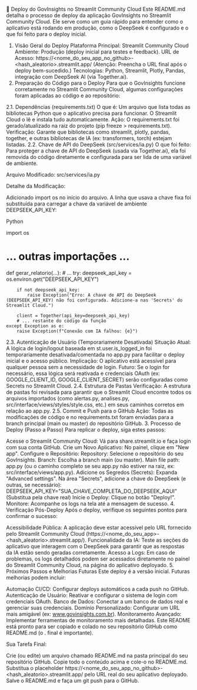🚀 Deploy do GovInsights no Streamlit Community Cloud
Este README.md detalha o processo de deploy da aplicação GovInsights no Streamlit Community Cloud. Ele serve como um guia rápido para entender como o aplicativo está rodando em produção, como o DeepSeek é configurado e o que foi feito para o deploy inicial.

1. Visão Geral do Deploy
Plataforma Principal: Streamlit Community Cloud
Ambiente: Produção (deploy inicial para testes e feedback).
URL de Acesso: https://<nome_do_seu_app_no_github>-<hash_aleatorio>.streamlit.app/ (Atenção: Preencha o URL final após o deploy bem-sucedido.)
Tecnologias: Python, Streamlit, Plotly, Pandas, integração com DeepSeek AI (via Together.ai).
2. Preparação do Código para o Deploy
Para que o GovInsights funcione corretamente no Streamlit Community Cloud, algumas configurações foram aplicadas ao código e ao repositório:

2.1. Dependências (requirements.txt)
O que é: Um arquivo que lista todas as bibliotecas Python que o aplicativo precisa para funcionar. O Streamlit Cloud o lê e instala tudo automaticamente.
Ação: O requirements.txt foi gerado/atualizado na raiz do projeto (pip freeze > requirements.txt).
Verificação: Garante que bibliotecas como streamlit, plotly, pandas, together, e outras bibliotecas de IA (ex: transformers, torch) estejam listadas.
2.2. Chave de API do DeepSeek (src/services/ia.py)
O que foi feito: Para proteger a chave de API do DeepSeek (usada via Together.ai), ela foi removida do código diretamente e configurada para ser lida de uma variável de ambiente.

Arquivo Modificado: src/services/ia.py

Detalhe da Modificação:

Adicionado import os no início do arquivo.
A linha que usava a chave fixa foi substituída para carregar a chave da variável de ambiente DEEPSEEK_API_KEY:
<!-- end list -->

Python

import os
# ... outras importações ...

def gerar_relatorio(...):
    # ...
    try:
        deepseek_api_key = os.environ.get("DEEPSEEK_API_KEY")

        if not deepseek_api_key:
            raise Exception("Erro: A chave de API do DeepSeek (DEEPSEEK_API_KEY) não foi configurada. Adicione-a nas 'Secrets' do Streamlit Cloud.")

        client = Together(api_key=deepseek_api_key)
        # ... restante do código da função
    except Exception as e:
        raise Exception(f"Conexão com IA falhou: {e}")
2.3. Autenticação de Usuário (Temporariamente Desativada)
Situação Atual: A lógica de login/logout baseada em st.user.is_logged_in foi temporariamente desativada/comentada no app.py para facilitar o deploy inicial e o acesso público.
Implicação: O aplicativo está acessível para qualquer pessoa sem a necessidade de login.
Futuro: Se o login for necessário, essa lógica será reativada e credenciais OAuth (ex: GOOGLE_CLIENT_ID, GOOGLE_CLIENT_SECRET) serão configuradas como Secrets no Streamlit Cloud.
2.4. Estrutura de Pastas
Verificação: A estrutura de pastas foi revisada para garantir que o Streamlit Cloud encontre todos os arquivos importados (como alertas.py, analises.py, src/interface/views/styles/style.css, etc.) em seus caminhos corretos em relação ao app.py.
2.5. Commit e Push para o GitHub
Ação: Todas as modificações de código e no requirements.txt foram enviadas para a branch principal (main ou master) do repositório GitHub.
3. Processo de Deploy (Passo a Passo)
Para replicar o deploy, siga estes passos:

Acesse o Streamlit Community Cloud: Vá para share.streamlit.io e faça login com sua conta GitHub.
Crie um Novo Aplicativo: No painel, clique em "New app".
Configure o Repositório:
Repository: Selecione o repositório do seu GovInsights.
Branch: Escolha a branch main (ou master).
Main file path: app.py (ou o caminho completo se seu app.py não estiver na raiz, ex: src/interface/views/app.py).
Adicione os Segredos (Secrets):
Expanda "Advanced settings".
Na área "Secrets", adicione a chave do DeepSeek (e outras, se necessário):
DEEPSEEK_API_KEY="SUA_CHAVE_COMPLETA_DO_DEEPSEEK_AQUI"
(Substitua pela chave real)
Inicie o Deploy: Clique no botão "Deploy!".
Monitore: Acompanhe os logs na tela até a mensagem de sucesso.
4. Verificação Pós-Deploy
Após o deploy, verifique os seguintes pontos para confirmar o sucesso:

Acessibilidade Pública: A aplicação deve estar acessível pelo URL fornecido pelo Streamlit Community Cloud (https://<nome_do_seu_app>-<hash_aleatorio>.streamlit.app/).
Funcionalidade da IA: Teste as seções do aplicativo que interagem com o DeepSeek para garantir que as respostas da IA estão sendo geradas corretamente.
Acesso a Logs: Em caso de problemas, os logs detalhados podem ser acessados diretamente no painel do Streamlit Community Cloud, na página do aplicativo deployado.
5. Próximos Passos e Melhorias Futuras
Este deploy é a versão inicial. Futuras melhorias podem incluir:

Automação CI/CD: Configurar deploys automáticos a cada push no GitHub.
Autenticação de Usuário: Reativar e configurar o sistema de login com credenciais OAuth.
Banco de Dados: Conectar a um banco de dados real e gerenciar suas credenciais.
Domínio Personalizado: Configurar um URL mais amigável (ex: www.govinsights.com.br).
Monitoramento Avançado: Implementar ferramentas de monitoramento mais detalhadas.
Este README está pronto para ser copiado e colado no seu repositório GitHub como README.md (o . final é importante).

Sua Tarefa Final:

Crie (ou edite) um arquivo chamado README.md na pasta principal do seu repositório GitHub.
Copie todo o conteúdo acima e cole-o no README.md.
Substitua o placeholder https://<nome_do_seu_app_no_github>-<hash_aleatorio>.streamlit.app/ pelo URL real do seu aplicativo deployado.
Salve o README.md e faça um git push para o GitHub.
